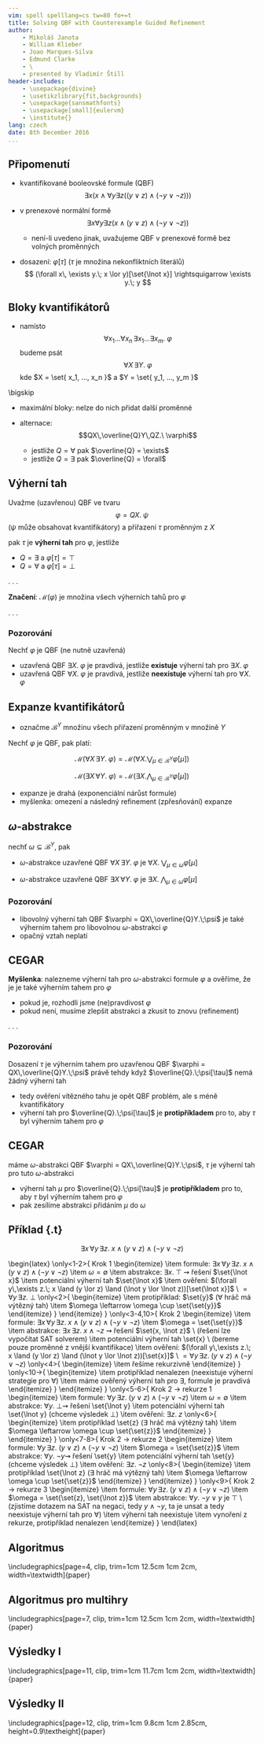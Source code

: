 ```yaml
---
vim: spell spelllang=cs tw=80 fo+=t
title: Solving QBF with Counterexample Guided Refinement
author:
    - Mikoláš Janota
    - William Klieber
    - Joao Marques-Silva
    - Edmund Clarke
    - \
    - presented by Vladimír Štill
header-includes:
    - \usepackage{divine}
    - \usetikzlibrary{fit,backgrounds}
    - \usepackage{sansmathfonts}
    - \usepackage[small]{eulervm}
    - \institute{}
lang: czech
date: 8th December 2016
...
```


## Připomenutí

*   kvantifikované booleovské formule (QBF)
    $$ \exists x (x \land \forall y \exists z((y \lor z) \land (\lnot y \lor \lnot z))) $$

*   v prenexové normální formě
    $$ \exists x \forall y \exists z (x \land (y \lor z) \land (\lnot y \lor
    \lnot z ))$$

    *   není-li uvedeno jinak, uvažujeme QBF v prenexové formě bez volných
        proměnných

*   dosazení: $\varphi[\tau]$ ($\tau$ je množina nekonfliktních literálů)
    $$ (\forall x\, \exists y.\; x \lor y)[\set{\lnot x}] \rightsquigarrow \exists
    y.\; y $$

## Bloky kvantifikátorů

*   namísto
    $$ \forall x_1 … \forall x_n\,\exists x_1 … \exists x_m.\ \varphi $$
    budeme psát
    $$ \forall X\,\exists Y.\ \varphi $$
    kde $X = \set{ x_1, …, x_n }$ a $Y = \set{ y_1, …, y_m }$

\bigskip

*   maximální bloky: nelze do nich přidat další proměnné

*   alternace:
    $$QX\,\overline{Q}Y\,QZ.\ \varphi$$
    *   jestliže $Q = \forall$ pak $\overline{Q} = \exists$
    *   jestliže $Q = \exists$ pak $\overline{Q} = \forall$

## Výherní tah

Uvažme (uzavřenou) QBF ve tvaru
$$\varphi = QX.\;\psi$$
($\psi$ může obsahovat kvantifikátory)
a přiřazení $\tau$ proměnným z $X$

pak $\tau$ je **výherní tah** pro $\varphi$, jestliže

*   $Q = \exists$ a $\varphi[\tau] = \top$
*   $Q = \forall$ a $\varphi[\tau] = \bot$

. . .

**Značení**: $\mathcal{M}(\varphi)$ je množina všech výherních tahů pro $\varphi$

. . .

### Pozorování

Nechť $\varphi$ je QBF (ne nutně uzavřená)

*   uzavřená QBF $\exists X.\; \varphi$ je pravdivá, jestliže **existuje** výherní
    tah pro $\exists X.\; \varphi$
*   uzavřená QBF $\forall X.\; \varphi$ je pravdivá, jestliže **neexistuje** výherní
    tah pro $\forall X.\; \varphi$

## Expanze kvantifikátorů

*   označme $\mathcal{B}^Y$ množinu všech přiřazení proměnným v množině $Y$

Nechť $\varphi$ je QBF, pak platí:

$$ \mathcal{M}(\forall X\,\exists Y.\;\varphi) = \mathcal{M}(\forall X.
\bigvee_{\mu \in \mathcal{B}^Y} \varphi[\mu]) $$

$$ \mathcal{M}(\exists X\,\forall Y.\;\varphi) = \mathcal{M}(\exists X.
\bigwedge_{\mu \in \mathcal{B}^Y} \varphi[\mu]) $$

*   expanze je drahá (exponenciální nárůst formule)
*   myšlenka: omezení a následný refinement (zpřesňování) expanze

## $\omega$-abstrakce

nechť $\omega \subseteq \mathcal{B}^Y$, pak

*   $\omega$-abstrakce uzavřené QBF $\forall X\,\exists Y.\;\varphi$ je
    $\forall X.\;\bigvee_{\mu\in\omega} \varphi[\mu]$

*   $\omega$-abstrakce uzavřené QBF $\exists X\,\forall Y.\;\varphi$ je
    $\exists X.\;\bigwedge_{\mu\in\omega} \varphi[\mu]$

### Pozorování

*   libovolný výherní tah QBF $\varphi = QX\,\overline{Q}Y.\;\psi$ je také výherním
    tahem pro libovolnou $\omega$-abstrakci $\varphi$
*   opačný vztah neplatí

## CEGAR

**Myšlenka**: nalezneme výherní tah pro $\omega$-abstrakci formule $\varphi$ a
ověříme, že je je také výherním tahem pro $\varphi$

*   pokud je, rozhodli jsme (ne)pravdivost $\varphi$
*   pokud není, musíme zlepšit abstrakci a zkusit to znovu (refinement)

. . .

### Pozorování

Dosazení $\tau$ je výherním tahem pro uzavřenou QBF $\varphi =
QX\,\overline{Q}Y.\;\psi$ právě tehdy když $\overline{Q}.\;\psi[\tau]$ nemá
žádný výherní tah

*   tedy ověření vítězného tahu je opět QBF problém, ale s méně kvantifikátory
*   výherní tah pro $\overline{Q}.\;\psi[\tau]$ je **protipříkladem** pro to, aby
    $\tau$ byl výherním tahem pro $\varphi$

## CEGAR

máme $\omega$-abstrakci QBF $\varphi = QX\,\overline{Q}Y.\;\psi$, $\tau$ je výherní tah pro tuto
$\omega$-abstrakci

*   výherní tah $\mu$ pro $\overline{Q}.\;\psi[\tau]$ je **protipříkladem** pro to, aby
    $\tau$ byl výherním tahem pro $\varphi$
*   pak zesílíme abstrakci přidáním $\mu$ do $\omega$

## Příklad {.t}

$$ \exists x\,\forall y\,\exists z.\; x \land (y \lor z) \land (\lnot y \lor
\lnot z) $$

\begin{latex}
\only<1-2>{
Krok 1
\begin{itemize}
    \item formule: $\exists x\,\forall y\,\exists z.\; x \land (y \lor z) \land (\lnot y \lor \lnot z)$
    \item $\omega = \emptyset$
    \item abstrakce: $\exists x.\;\top$ $\rightsquigarrow$ řešení $\set{\lnot x}$
    \item potenciální výherní tah $\set{\lnot x}$
    \item ověření: $(\forall y\,\exists z.\; x \land (y \lor z) \land (\lnot y \lor \lnot z))[\set{\lnot x}]$ \\
        $=\forall y\,\exists z.\; \bot$
        \only<2>{
        \begin{itemize}
            \item protipříklad: $\set{y}$ ($\forall$ hráč má výtězný tah)
            \item $\omega \leftarrow \omega \cup \set{\set{y}}$
        \end{itemize}
        }
\end{itemize}
}
\only<3-4,10>{
Krok 2
\begin{itemize}
    \item formule: $\exists x\,\forall y\,\exists z.\; x \land (y \lor z) \land (\lnot y \lor \lnot z)$
    \item $\omega = \set{\set{y}}$
    \item abstrakce: $\exists x\,\exists z.\;x \land \lnot z$ $\rightsquigarrow$ řešení $\set{x, \lnot z}$
        \\ (řešení lze vypočítat SAT solverem)
    \item potenciální výherní tah \set{x} \\
        (bereme pouze proměnné z vnější kvantifikace)
    \item ověření: $(\forall y\,\exists z.\; x \land (y \lor z) \land (\lnot y
    \lor \lnot z))[\set{x}]$ \\
        $= \forall y\,\exists z.\;(y \lor z) \land (\lnot y \lor \lnot z)$
        \only<4>{
        \begin{itemize}
            \item řešíme rekurzivně
        \end{itemize}
        }
        \only<10->{
        \begin{itemize}
            \item protipříklad nenalezen (neexistuje výherní strategie pro
            $\forall$)
            \item máme ověřený výherní tah pro $\exists$, formule je pravdivá
        \end{itemize}
        }
\end{itemize}
}
\only<5-6>{
Krok 2 $\rightarrow$ rekurze 1
\begin{itemize}
    \item formule: $\forall y\,\exists z.\;(y \lor z) \land (\lnot y \lor \lnot z)$
    \item $\omega = \emptyset$
    \item abstrakce: $\forall y.\;\bot \rightsquigarrow$ řešení \set{\lnot y}
    \item potenciální výherní tah \set{\lnot y} (chceme výsledek $\bot$)
    \item ověření: $\exists z.\; z$
        \only<6>{
        \begin{itemize}
            \item protipříklad \set{z} ($\exists$ hráč má výtězný tah)
            \item $\omega \leftarrow \omega \cup \set{\set{z}}$
        \end{itemize}
        }
\end{itemize}
}
\only<7-8>{
Krok 2 $\rightarrow$ rekurze 2
\begin{itemize}
    \item formule: $\forall y\,\exists z.\;(y \lor z) \land (\lnot y \lor \lnot z)$
    \item $\omega = \set{\set{z}}$
    \item abstrakce: $\forall y.\; \lnot y \rightsquigarrow$ řešení \set{y}
    \item potenciální výherní tah \set{y} (chceme výsledek $\bot$)
    \item ověření: $\exists z.\; \lnot z$
        \only<8>{
        \begin{itemize}
            \item protipříklad \set{\lnot z} ($\exists$ hráč má výtězný tah)
            \item $\omega \leftarrow \omega \cup \set{\set{z}}$
        \end{itemize}
        }
\end{itemize}
}
\only<9>{
Krok 2 $\rightarrow$ rekurze 3
\begin{itemize}
    \item formule: $\forall y\,\exists z.\;(y \lor z) \land (\lnot y \lor \lnot z)$
    \item $\omega = \set{\set{z}, \set{\lnot z}}$
    \item abstrakce: $\forall y.\; \lnot y \lor y$ je $\top$ \\
        (zjistíme dotazem na SAT na negaci, tedy $y \land \lnot y$, ta je unsat
        a tedy neexistuje výherní tah pro $\forall$)
    \item výherní tah neexistuje
    \item vynoření z rekurze, protipříklad nenalezen
\end{itemize}
}
\end{latex}

## Algoritmus

\includegraphics[page=4, clip, trim=1cm 12.5cm 1cm 2cm, width=\textwidth]{paper}

## Algoritmus pro multihry

\includegraphics[page=7, clip, trim=1cm 12.5cm 1cm 2cm, width=\textwidth]{paper}

## Výsledky I

\includegraphics[page=11, clip, trim=1cm 11.7cm 1cm 2cm, width=\textwidth]{paper}

## Výsledky II

\includegraphics[page=12, clip, trim=1cm 9.8cm 1cm 2.85cm, height=0.9\textheight]{paper}
